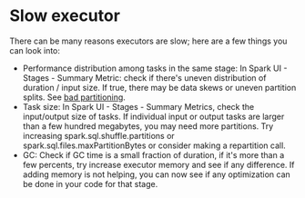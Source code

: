 # Slow executor

There can be many reasons executors are slow; here are a few things you can look into:
- Performance distribution among tasks in the same stage: In Spark UI - Stages - Summary Metric: check if there's uneven distribution of 
  duration / input size. If true, there may be data skews or uneven partition splits. See [bad partitioning](../bad_partitioning).
- Task size: In Spark UI - Stages - Summary Metrics, check the input/output size of tasks. If individual input or output tasks are larger than a few hundred megabytes, you may need more partitions. Try increasing spark.sql.shuffle.partitions or spark.sql.files.maxPartitionBytes or consider making a repartition call.
- GC: Check if GC time is a small fraction of duration, if it's more than a few percents, try increase executor memory and see if any difference.
  If adding memory is not helping, you can now see if any optimization can be done in your code for that stage.
